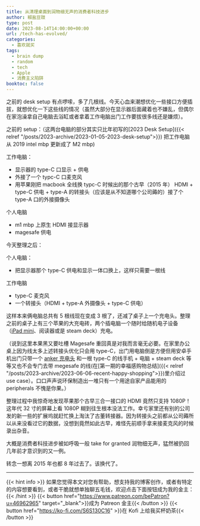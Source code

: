 ```yaml
---
title: 从清理桌面到润物细无声的消费者科技进步
author: 椒盐豆豉
type: post
date: 2023-08-14T14:00:00+00:00
url: /tech-has-evolved/
categories:
  - 喜欢就买
tags:
  - brain dump
  - random
  - tech
  - Apple
  - 消费主义陷阱
booktoc: false
---
```

之前的 desk setup 有点啰嗦，多了几根线。今天心血来潮想优化一些接口方便插拔，就想优化一下这些线的情况（虽然大部分在显示器后面藏着也不嫌乱，但偶尔在家泡澡拿自己电脑去浴缸或者拿着工作电脑出门工作要拔很多线还是嫌烦）。

<!--more-->

之前的 setup：（这两台电脑的部分其实只比年初写的[2023 Desk Setup]({{< relref "/posts/2023-archive/2023-01-05-2023-desk-setup">}}) 把工作电脑从 2019 intel mbp 更新成了 M2 mbp)

工作电脑：
- 显示器的 type-C 口显示 + 供电
- 外接了一个 typc-C 口麦克风
- 用苹果刚把 macbook 全线换 typc-C 时候出的那个古早（2015 年） HDMI + type-C 供电 + type-A 的转接头（应该是从不知道哪个公司薅的）接了个 type-A 口的外接摄像头

个人电脑
- m1 mbp 上原生 HDMI 接显示器
- magesafe 供电

今天整理之后：

个人电脑：
- 把显示器那个 type-C 供电和显示一体口换上，这样只需要一根线

工作电脑
- type-C 麦克风
- 一个转接头（HDMI + type-A 外摄像头 + type-C 供电）

这样本来俩电脑总共有 5 根线现在变成 3 根了，还减了桌子上一个充电头。整理之前的桌子上有三个苹果的大充电砖，两个插电脑一个随时给随机电子设备（[iPad mini](https://amzn.to/3nOQfra)、阅读器或是 steam deck）充电。

（说到这里本果黑又要吐槽 Magesafe 重回真是对我而言毫无必要。在家里办公桌上因为线太多上述转接头优化只会用 type-C，出门用电脑倒是方便但用安卓手机出门只带一个 [anker 充电头](https://amzn.to/3Z6LwkB) 和一根 type-C 的线手机 + 电脑 + steam deck 等等又也不会专门去带 megesafe 的线(在[第一期的幸福感购物总结]({{< relref "/posts/2023-archive/2023-06-06-recent-happy-shopping">}})里介绍过 use case）。口口声声说环保制造出一堆只有一个用途自家产品能用的 peripherals 不愧是你果。）

整理过程中我惊奇地发现苹果那个古早三合一接口的 HDMI 竟然只支持 1080P！这年代 32 寸的屏幕上看 1080P 糊到往生根本没法工作。幸亏家里还有别的公司发的新一些的扩展坞就赶忙换上淘汰了古董转接器。因为转接头之前都从公司薅所以从来没看过它的数据，没想到竟然如此古早，难怪先前顺手拿来接麦克风的时候录出杂音。

大概是消费者科技进步被如呼吸一般 take for granted 润物细无声，猛然被扔回几年前才意识到的又一例。

转念一想离 2015 年也都 8 年过去了。该换代了。

---

{{< hint info >}}
如果您觉得本文对您有帮助，想支持我的博客创作，或者有特定的内容想要看到，或者干脆就想单独聊五毛钱，欢迎点击下面按钮成为我的金主：
{{< /hint >}}
{{< button href="https://www.patreon.com/bePatron?u=46962965" target="_blank">}}成为 Patreon 金主{{< /button >}}
{{< button href="https://ko-fi.com/S6S130C16" >}}在 Kofi 上给我买杯奶茶{{< /button >}}
